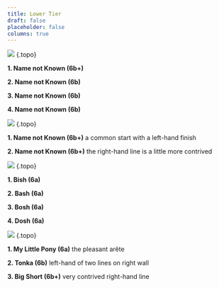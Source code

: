 ```yaml
---
title: Lower Tier
draft: false
placeholder: false
columns: true
---
```




![](/img/peak/stoney/darlton2-Lower-LH.jpg)
{.topo}

**1. Name not Known (6b+)**

**2. Name not Known (6b)**

**3. Name not Known (6b)**

**4. Name not Known (6b)**

![](/img/peak/stoney/darlton2-LowerLHR.jpg)
{.topo}

**1. Name not Known (6b+)** a common start with a left-hand finish

**2. Name not Known (6b+)** the right-hand line is a little more contrived

![](/img/peak/stoney/darlton2-Lower-RH.jpg)
{.topo}

**1. Bish (6a)**

**2. Bash (6a)**

**3. Bosh (6a)**

**4. Dosh (6a)**

![](/img/peak/stoney/darlton2-RHR.jpg)
{.topo}

**1. My Little Pony (6a)** the pleasant arête

**2. Tonka (6b)** left-hand of two lines on right wall

**3. Big Short (6b+)** very contrived right-hand line
